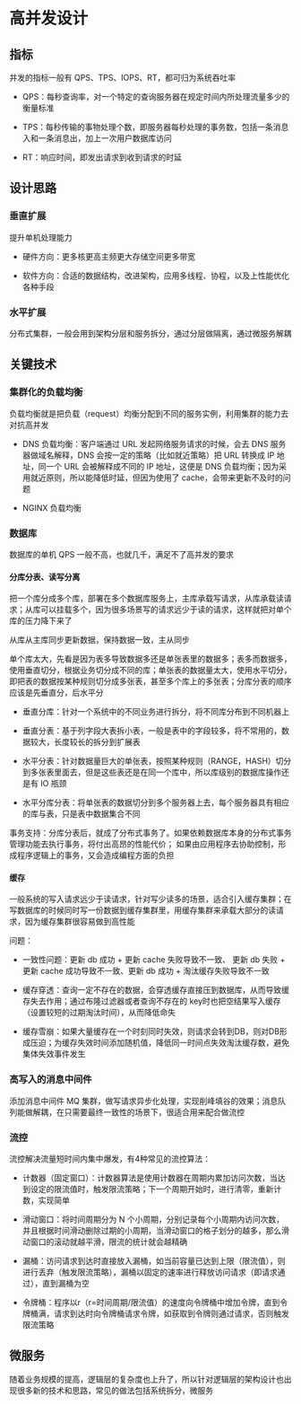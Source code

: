 # 高并发设计

## 指标

并发的指标一般有 QPS、TPS、IOPS、RT，都可归为系统吞吐率

- QPS：每秒查询率，对一个特定的查询服务器在规定时间内所处理流量多少的衡量标准

- TPS：每秒传输的事物处理个数，即服务器每秒处理的事务数，包括一条消息入和一条消息出，加上一次用户数据库访问

- RT：响应时间，即发出请求到收到请求的时延

## 设计思路

### 垂直扩展

提升单机处理能力

- 硬件方向：更多核更高主频更大存储空间更多带宽

- 软件方向：合适的数据结构，改进架构，应用多线程、协程，以及上性能优化各种手段

### 水平扩展

分布式集群，一般会用到架构分层和服务拆分，通过分层做隔离，通过微服务解耦

## 关键技术

### 集群化的负载均衡

负载均衡就是把负载（request）均衡分配到不同的服务实例，利用集群的能力去对抗高并发

- DNS 负载均衡：客户端通过 URL 发起网络服务请求的时候，会去 DNS 服务器做域名解释，DNS 会按一定的策略（比如就近策略）把 URL 转换成 IP 地址，同一个 URL 会被解释成不同的 IP 地址，这便是 DNS 负载均衡；因为采用就近原则，所以能降低时延，但因为使用了 cache，会带来更新不及时的问题

- NGINX 负载均衡

### 数据库

数据库的单机 QPS 一般不高，也就几千，满足不了高并发的要求

#### 分库分表、读写分离

把一个库分成多个库，部署在多个数据库服务上，主库承载写请求，从库承载读请求；从库可以挂载多个，因为很多场景写的请求远少于读的请求，这样就把对单个库的压力降下来了

从库从主库同步更新数据，保持数据一致，主从同步

单个库太大，先看是因为表多导致数据多还是单张表里的数据多；表多而数据多，使用垂直切分，根据业务切分成不同的库；单张表的数据量太大，使用水平切分，即把表的数据按某种规则切分成多张表，甚至多个库上的多张表；分库分表的顺序应该是先垂直分，后水平分

- 垂直分库：针对一个系统中的不同业务进行拆分，将不同库分布到不同机器上

- 垂直分表：基于列字段大表拆小表，一般是表中的字段较多，将不常用的，数据较大，长度较长的拆分到扩展表

- 水平分表：针对数据量巨大的单张表，按照某种规则（RANGE，HASH）切分到多张表里面去，但是这些表还是在同一个库中，所以库级别的数据库操作还是有 IO 瓶颈

- 水平分库分表：将单张表的数据切分到多个服务器上去，每个服务器具有相应的库与表，只是表中数据集合不同

事务支持：分库分表后，就成了分布式事务了。如果依赖数据库本身的分布式事务管理功能去执行事务，将付出高昂的性能代价； 如果由应用程序去协助控制，形成程序逻辑上的事务，又会造成编程方面的负担

#### 缓存

一般系统的写入请求远少于读请求，针对写少读多的场景，适合引入缓存集群；在写数据库的时候同时写一份数据到缓存集群里，用缓存集群来承载大部分的读请求，因为缓存集群很容易做到高性能

问题：

- 一致性问题：更新 db 成功 + 更新 cache 失败导致不一致、 更新 db 失败 + 更新 cache 成功导致不一致、更新 db 成功 + 淘汰缓存失败导致不一致

- 缓存穿透：查询一定不存在的数据，会穿透缓存直接压到数据库，从而导致缓存失去作用；通过布隆过滤器或者查询不存在的 key时也把空结果写入缓存（设置较短的过期淘汰时间），从而降低命失

- 缓存雪崩：如果大量缓存在一个时刻同时失效，则请求会转到DB，则对DB形成压迫；为缓存失效时间添加随机值，降低同一时间点失效淘汰缓存数，避免集体失效事件发生

### 高写入的消息中间件

添加消息中间件 MQ 集群，做写请求异步化处理，实现削峰填谷的效果；消息队列能做解耦，在只需要最终一致性的场景下，很适合用来配合做流控

### 流控

流控解决流量短时间内集中爆发，有4种常见的流控算法：

- 计数器（固定窗口）：计数器算法是使用计数器在周期内累加访问次数，当达到设定的限流值时，触发限流策略；下一个周期开始时，进行清零，重新计数，实现简单

- 滑动窗口：将时间周期分为 N 个小周期，分别记录每个小周期内访问次数，并且根据时间滑动删除过期的小周期，当滑动窗口的格子划分的越多，那么滑动窗口的滚动就越平滑，限流的统计就会越精确

- 漏桶：访问请求到达时直接放入漏桶，如当前容量已达到上限（限流值），则进行丢弃（触发限流策略），漏桶以固定的速率进行释放访问请求（即请求通过），直到漏桶为空

- 令牌桶：程序以r（r=时间周期/限流值）的速度向令牌桶中增加令牌，直到令牌桶满，请求到达时向令牌桶请求令牌，如获取到令牌则通过请求，否则触发限流策略


## 微服务

随着业务规模的提高，逻辑层的复杂度也上升了，所以针对逻辑层的架构设计也出现很多新的技术和思路，常见的做法包括系统拆分，微服务


